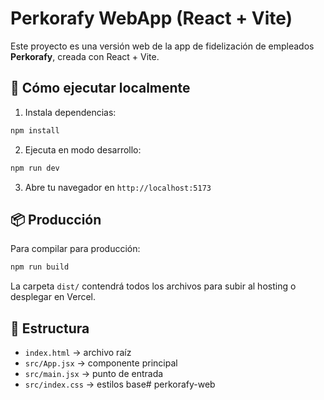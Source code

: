 # Perkorafy WebApp (React + Vite)

Este proyecto es una versión web de la app de fidelización de empleados **Perkorafy**, creada con React + Vite.

## 🚀 Cómo ejecutar localmente

1. Instala dependencias:
```bash
npm install
```

2. Ejecuta en modo desarrollo:
```bash
npm run dev
```

3. Abre tu navegador en `http://localhost:5173`

## 📦 Producción

Para compilar para producción:

```bash
npm run build
```

La carpeta `dist/` contendrá todos los archivos para subir al hosting o desplegar en Vercel.

## 🧱 Estructura

- `index.html` → archivo raíz
- `src/App.jsx` → componente principal
- `src/main.jsx` → punto de entrada
- `src/index.css` → estilos base# perkorafy-web

